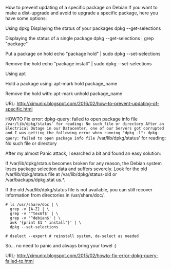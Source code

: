 
How to prevent updating of a specific package on Debian
If you want to make a dist-upgrade and avoid to upgrade a specific package, here you have some options:

Using dpkg
Displaying the status of your packages
dpkg --get-selections

Displaying the status of a single package
dpkg --get-selections | grep "package"

Put a package on hold
echo "package hold" | sudo dpkg --set-selections

Remove the hold
echo "package install" | sudo dpkg --set-selections


Using apt

Hold a package using:
apt-mark hold package_name

Remove the hold with:
apt-mark unhold package_name

URL: http://ximunix.blogspot.com/2016/02/how-to-prevent-updating-of-specific.html


HOWTO Fix error: dpkg-query: failed to open package info file `/var/lib/dpkg/status' for reading: No such file or directory
After an Electrical Outage in our Datacenter, one of our Servers got corrupted and I was getting the following error when running "dpkg -l":
dpkg-query: failed to open package info file `/var/lib/dpkg/status' for reading: No such file or directory

After my almost Panic attack, I searched a bit and found an easy solution:

If /var/lib/dpkg/status becomes broken for any reason, the Debian system loses package selection data and suffers severely. Look for the old /var/lib/dpkg/status file at /var/lib/dpkg/status-old or /var/backups/dpkg.stat us.*.

If the old /var/lib/dpkg/status file is not available, you can still recover information from directories in /usr/share/doc/.

    # ls /usr/share/doc | \
      grep -v [A-Z] | \
      grep -v '^texmf$' | \
      grep -v '^debian$' | \
      awk '{print $1 " install"}' | \
      dpkg --set-selections

    # dselect --expert # reinstall system, de-select as needed

So... no need to panic and always bring your towel :)

URL: http://ximunix.blogspot.com/2015/02/howto-fix-error-dpkg-query-failed-to.html

